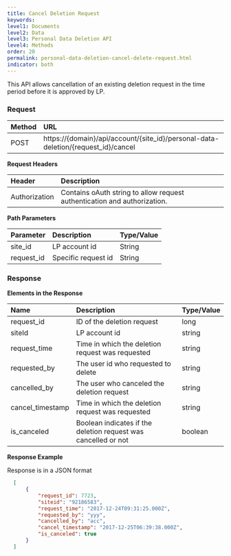 ```yaml
---
title: Cancel Deletion Request
keywords:
level1: Documents
level2: Data 
level3: Personal Data Deletion API
level4: Methods
order: 20
permalink: personal-data-deletion-cancel-delete-request.html
indicator: both
---
```


This API allows cancellation of an existing deletion request in the time period before it is approved by LP.

### Request

 |Method|      URL|
 |:--------  |:---  |
 |POST|  https://{domain}/api/account/{site_id}/personal-data-deletion/{request_id}/cancel |

**Request Headers**

 |Header         |Description  |
 |:------|        :--------  |
 |Authorization|  Contains oAuth string to allow request authentication and authorization.  |

 **Path Parameters**

  |Parameter|  Description|  Type/Value |
  |:------    |:--------    |:--------|
  |site_id|  LP account id|   String |
  |request_id  |Specific request id   |String|

### Response

  **Elements in the Response**

  |Name                 | Description                                                                    | Type/Value
  |:------------------- | :----------------------------------------------------------------------------- | :---------
  |request_id           | ID of the deletion request                                     | long
  |siteId               | LP account id                                  | string
  |request_time         | Time in which the deletion request was requested                                | string
  |requested_by         | The user id who requested to delete     | string
  |cancelled_by         | The user who canceled the deletion request                                | string
  |cancel_timestamp     | Time in which the deletion request was requested                                | string
  |is_canceled          | Boolean indicates if the deletion request was cancelled or not     | boolean


  **Response Example**

  Response is in a JSON format

```json
  [
      {
          "request_id": 7723,
          "siteid": "92186583",
          "request_time": "2017-12-24T09:31:25.000Z",
          "requested_by": "yyy",
          "cancelled_by": "acc",
          "cancel_timestamp": "2017-12-25T06:39:38.000Z",
          "is_canceled": true
      }
  ]
```
